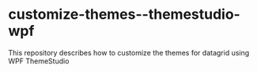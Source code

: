 # customize-themes--themestudio-wpf
This repository describes how to customize the themes for datagrid using WPF ThemeStudio
